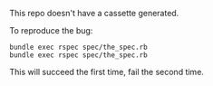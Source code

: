 This repo doesn't have a cassette generated.

To reproduce the bug:

    bundle exec rspec spec/the_spec.rb
    bundle exec rspec spec/the_spec.rb

This will succeed the first time, fail the second time.
